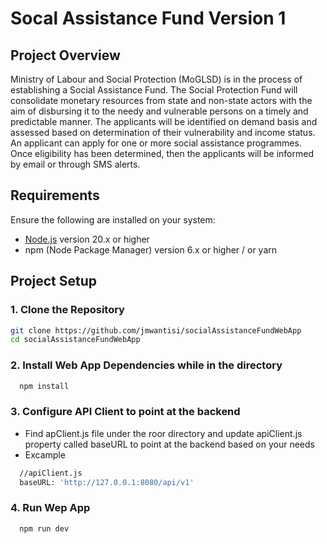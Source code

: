 # Socal Assistance Fund Version 1

## Project Overview
Ministry of Labour and Social Protection (MoGLSD) is in the process of establishing a Social Assistance Fund. The Social Protection Fund will consolidate monetary resources from state and non-state actors with the aim of disbursing it to the needy and vulnerable persons on a timely and predictable manner. The applicants will be identified on demand basis and assessed based on determination of their vulnerability and income status. An applicant can apply for one or more social assistance programmes. Once eligibility has been determined, then the applicants will be informed by email or through SMS alerts.

## Requirements

Ensure the following are installed on your system:

- [Node.js](https://nodejs.org/) version 20.x or higher
- npm (Node Package Manager) version 6.x or higher / or yarn

## Project Setup

### 1. Clone the Repository

```bash
git clone https://github.com/jmwantisi/socialAssistanceFundWebApp
cd socialAssistanceFundWebApp
```
### 2. Install Web App Dependencies while in the directory

```bash
  npm install
```
### 3. Configure API Client to point at the backend
- Find apClient.js file under the roor directory and update apiClient.js property called baseURL to point at the backend based on your needs
- Excample
```bash
  //apiClient.js
  baseURL: 'http://127.0.0.1:8080/api/v1'
```

### 4. Run Wep App

```bash
  npm run dev
```

